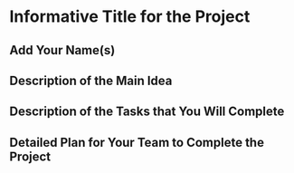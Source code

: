 # Informative Title for the Project

## Add Your Name(s)

## Description of the Main Idea

## Description of the Tasks that You Will Complete

## Detailed Plan for Your Team to Complete the Project
